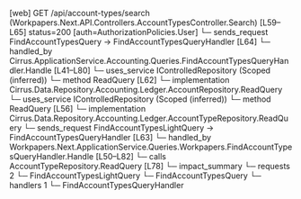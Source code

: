 [web] GET /api/account-types/search  (Workpapers.Next.API.Controllers.AccountTypesController.Search)  [L59–L65] status=200 [auth=AuthorizationPolicies.User]
  └─ sends_request FindAccountTypesQuery -> FindAccountTypesQueryHandler [L64]
    └─ handled_by Cirrus.ApplicationService.Accounting.Queries.FindAccountTypesQueryHandler.Handle [L41–L80]
      └─ uses_service IControlledRepository<Account> (Scoped (inferred))
        └─ method ReadQuery [L62]
          └─ implementation Cirrus.Data.Repository.Accounting.Ledger.AccountRepository.ReadQuery
      └─ uses_service IControlledRepository<AccountType> (Scoped (inferred))
        └─ method ReadQuery [L56]
          └─ implementation Cirrus.Data.Repository.Accounting.Ledger.AccountTypeRepository.ReadQuery
  └─ sends_request FindAccountTypesLightQuery -> FindAccountTypesQueryHandler [L63]
    └─ handled_by Workpapers.Next.ApplicationService.Queries.Workpapers.FindAccountTypesQueryHandler.Handle [L50–L82]
      └─ calls AccountTypeRepository.ReadQuery [L78]
  └─ impact_summary
    └─ requests 2
      └─ FindAccountTypesLightQuery
      └─ FindAccountTypesQuery
    └─ handlers 1
      └─ FindAccountTypesQueryHandler

